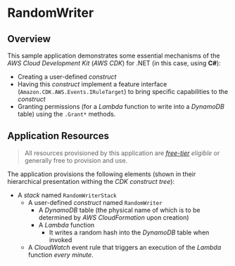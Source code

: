 # RandomWriter

## Overview

This sample application demonstrates some essential mechanisms of the _AWS Cloud
Development Kit_ (_AWS CDK_) for .NET (in this case, using **C#**):

- Creating a user-defined _construct_
- Having this _construct_ implement a feature interface
  (`Amazon.CDK.AWS.Events.IRuleTarget`) to bring specific capabilities to the
  _construct_
- Granting permissions (for a _Lambda_ function to write into a _DynamoDB_
  table) using the `.Grant*` methods.

## Application Resources

> All resources provisioned by this application are _[free-tier] eligible_ or
> generally free to provision and use.

The application provisions the following elements (shown in their hierarchical
presentation withing the _CDK construct tree_):

- A _stack_ named `RandomWriterStack`
  - A user-defined _construct_ named `RandomWriter`
    - A _DynamoDB_ table (the physical name of which is to be determined by
      _AWS CloudFormation_ upon creation)
    - A _Lambda_ function
      - It writes a random hash into the _DynamoDB_ table when invoked
  - A _CloudWatch_ event rule that triggers an execution of the _Lambda_
    function _every minute_.

[free-tier]: https://aws.amazon.com/free/
